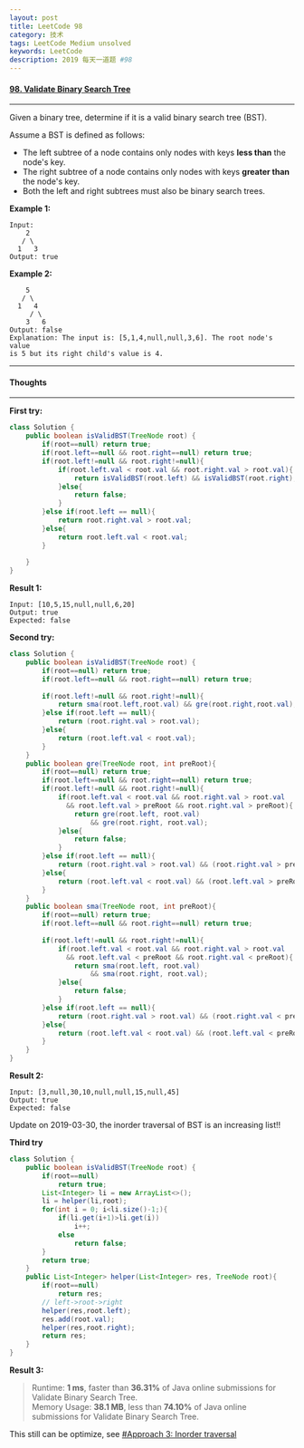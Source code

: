 ```yaml
---
layout: post
title: LeetCode 98
category: 技术
tags: LeetCode Medium unsolved
keywords: LeetCode
description: 2019 每天一道题 #98
---
```


#### [98. Validate Binary Search Tree](https://leetcode.com/problems/validate-binary-search-tree/)
---
Given a binary tree, determine if it is a valid binary search tree (BST).

Assume a BST is defined as follows:

- The left subtree of a node contains only nodes with keys **less than** the node's key.
- The right subtree of a node contains only nodes with keys **greater than** the node's key.
- Both the left and right subtrees must also be binary search trees.

**Example 1:**
```
Input:
    2
   / \
  1   3
Output: true
```
**Example 2:**
```
    5
   / \
  1   4
     / \
    3   6
Output: false
Explanation: The input is: [5,1,4,null,null,3,6]. The root node's value
is 5 but its right child's value is 4.
```

---
#### Thoughts
---

**First try:**
```Java
class Solution {
    public boolean isValidBST(TreeNode root) {
        if(root==null) return true;
        if(root.left==null && root.right==null) return true;
        if(root.left!=null && root.right!=null){
            if(root.left.val < root.val && root.right.val > root.val){
                return isValidBST(root.left) && isValidBST(root.right);
            }else{
                return false;
            }
        }else if(root.left == null){
            return root.right.val > root.val;
        }else{
            return root.left.val < root.val;
        }
        
    }
}
```

**Result 1:**
```
Input: [10,5,15,null,null,6,20]
Output: true
Expected: false
```

**Second try:**
```Java
class Solution {
    public boolean isValidBST(TreeNode root) {
        if(root==null) return true;
        if(root.left==null && root.right==null) return true;
        
        if(root.left!=null && root.right!=null){
            return sma(root.left,root.val) && gre(root.right,root.val);
        }else if(root.left == null){
            return (root.right.val > root.val);
        }else{
            return (root.left.val < root.val);
        }
    }
    public boolean gre(TreeNode root, int preRoot){
        if(root==null) return true;
        if(root.left==null && root.right==null) return true;
        if(root.left!=null && root.right!=null){
            if(root.left.val < root.val && root.right.val > root.val
              && root.left.val > preRoot && root.right.val > preRoot){
                return gre(root.left, root.val) 
                    && gre(root.right, root.val);
            }else{
                return false;
            }
        }else if(root.left == null){
            return (root.right.val > root.val) && (root.right.val > preRoot);
        }else{
            return (root.left.val < root.val) && (root.left.val > preRoot);
        }
    }
    public boolean sma(TreeNode root, int preRoot){
        if(root==null) return true;
        if(root.left==null && root.right==null) return true;
        
        if(root.left!=null && root.right!=null){
            if(root.left.val < root.val && root.right.val > root.val
              && root.left.val < preRoot && root.right.val < preRoot){
                return sma(root.left, root.val) 
                    && sma(root.right, root.val);
            }else{
                return false;
            }
        }else if(root.left == null){
            return (root.right.val > root.val) && (root.right.val < preRoot);
        }else{
            return (root.left.val < root.val) && (root.left.val < preRoot);
        }
    }
}
```

**Result 2:**
```
Input: [3,null,30,10,null,null,15,null,45]
Output: true
Expected: false
```

Update on 2019-03-30, the inorder traversal of BST is an increasing list!!

**Third try**
```Java
class Solution {
    public boolean isValidBST(TreeNode root) {
        if(root==null)
            return true;
        List<Integer> li = new ArrayList<>();
        li = helper(li,root);
        for(int i = 0; i<li.size()-1;){
            if(li.get(i+1)>li.get(i))
                i++;
            else
                return false;
        }
        return true;
    }
    public List<Integer> helper(List<Integer> res, TreeNode root){
        if(root==null)
            return res;
        // left->root->right
        helper(res,root.left);
        res.add(root.val);
        helper(res,root.right);
        return res;
    }
}
```

**Result 3:**
> Runtime: **1 ms**, faster than **36.31%** of Java online submissions for Validate Binary Search Tree.  
Memory Usage: **38.1 MB**, less than **74.10%** of Java online submissions for Validate Binary Search Tree.

This still can be optimize, see [#Approach 3: Inorder traversal](https://leetcode.com/problems/validate-binary-search-tree/solution/)
